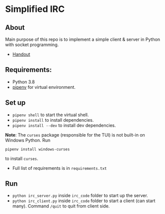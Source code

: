 # Simplified IRC

## About
Main purpose of this repo is to implement a simple client & server in Python with socket programming.

+ [Handout](./A2_socket_programming.pdf)

## Requirements:

+ Python 3.8
+ [pipenv](https://github.com/pypa/pipenv) for virtual environment.

## Set up
+ `pipenv shell` to start the virtual shell.
+ `pipenv install` to install dependencies.
+ `pipenv install --dev` to install dev dependencies.

**Note**: The `curses` package (responsible for the TUI) is not built-in on Windows Python. Run 

```
pipenv install windows-curses
```

to install `curses`.

+ Full list of requirements is in `requirements.txt`

## Run
+ `python irc_server.py` inside `irc_code` folder to start up the server.
+ `python irc_client.py` inside `irc_code` folder to start a client (can start many). Command `/quit` to quit from client side.
